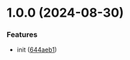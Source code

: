 # 1.0.0 (2024-08-30)


### Features

* init ([644aeb1](https://github.com/cycjimmy/chinese-sentiment/commit/644aeb1b426b06b82b238fea302a417b598997ec))
